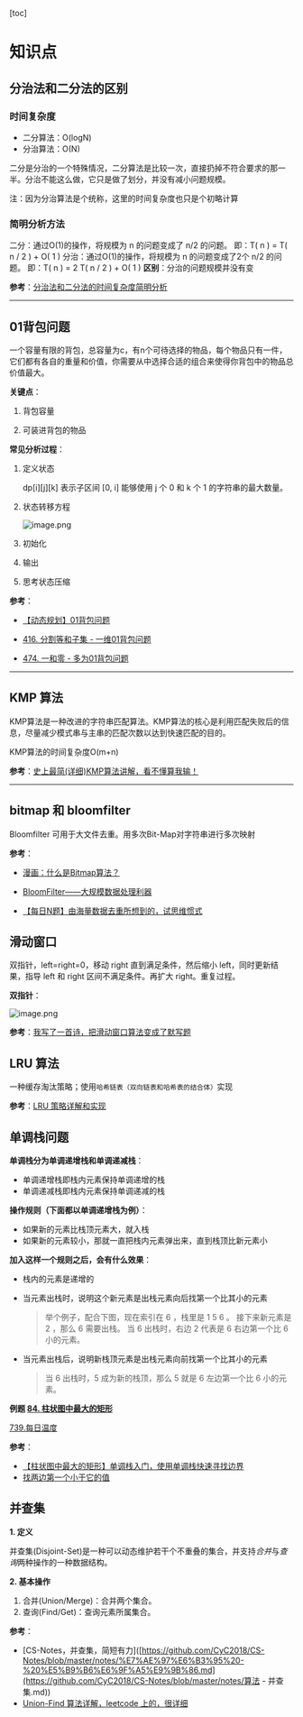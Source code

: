 [toc]

# 知识点

## 分治法和二分法的区别

### 时间复杂度

- 二分算法：O(logN)
- 分治算法：O(N)

二分是分治的一个特殊情况，二分算法是比较一次，直接扔掉不符合要求的那一半。分治不能这么做，它只是做了划分，并没有减小问题规模。

注：因为分治算法是个统称，这里的时间复杂度也只是个初略计算

### 简明分析方法

二分：通过O(1)的操作，将规模为 n 的问题变成了 n/2 的问题。
即：T( n ) = T( n / 2 ) + O( 1 )
分治：通过O(1)的操作，将规模为 n 的问题变成了2个 n/2 的问题。
即：T( n ) = 2 T( n / 2 ) + O( 1 )
**区别**：分治的问题规模并没有变

**参考**：[分治法和二分法的时间复杂度简明分析](https://blog.csdn.net/qilei2010/article/details/51345278)

---

## 01背包问题

一个容量有限的背包，总容量为c，有n个可待选择的物品，每个物品只有一件，它们都有各自的重量和价值，你需要从中选择合适的组合来使得你背包中的物品总价值最大。

**关键点**：

1. 背包容量

2. 可装进背包的物品

**常见分析过程**：

1. 定义状态

    dp[i][j][k] 表示子区间 [0, i] 能够使用 j 个 0 和 k 个 1 的字符串的最大数量。

2. 状态转移方程

    ![image.png](https://ww1.sinaimg.cn/large/006alGmrgy1gd1vyoycvuj30pi03pweo.jpg)

3. 初始化

4. 输出

5. 思考状态压缩

**参考**：

- [【动态规划】01背包问题](http://www.imooc.com/article/details/id/283103)

- [416. 分割等和子集 - 一维01背包问题](https://leetcode-cn.com/problems/partition-equal-subset-sum/)

- [474. 一和零 - 多为01背包问题](https://leetcode-cn.com/problems/ones-and-zeroes/)

---

## KMP 算法

KMP算法是一种改进的字符串匹配算法。KMP算法的核心是利用匹配失败后的信息，尽量减少模式串与主串的匹配次数以达到快速匹配的目的。

KMP算法的时间复杂度O(m+n)

**参考**：[史上最简(详细)KMP算法讲解，看不懂算我输！](https://www.sohu.com/a/336648975_453160)

---

## bitmap 和 bloomfilter

Bloomfilter 可用于大文件去重。用多次Bit-Map对字符串进行多次映射

**参考**：

- [漫画：什么是Bitmap算法？ ](https://www.sohu.com/a/300039010_114877)

- [BloomFilter——大规模数据处理利器](https://www.cnblogs.com/heaadarchive/2011/01/02/1924195.html)

- [【每日N题】由海量数据去重所想到的，试思维惯式](https://blog.csdn.netsunxinhere/article/details/8011144)

## 滑动窗口

双指针，left=right=0，移动 right 直到满足条件，然后缩小 left，同时更新结果，指导 left 和 right 区间不满足条件。再扩大 right。重复过程。

**双指针**：

![image.png](https://ww1.sinaimg.cn/large/006alGmrly1gf26en6tlbj30d50m9n38.jpg)

**参考**：[我写了一首诗，把滑动窗口算法变成了默写题](https://leetcode-cn.com/problems/minimum-window-substring/solution/hua-dong-chuang-kou-suan-fa-tong-yong-si-xiang-by-/)

## LRU 算法

一种缓存淘汰策略；使用`哈希链表（双向链表和哈希表的结合体）`实现

**参考**：[LRU 策略详解和实现](https://leetcode-cn.com/problems/lru-cache/solution/lru-ce-lue-xiang-jie-he-shi-xian-by-labuladong/)

## 单调栈问题

**单调栈分为单调递增栈和单调递减栈**：

- 单调递增栈即栈内元素保持单调递增的栈
- 单调递减栈即栈内元素保持单调递减的栈

**操作规则（下面都以单调递增栈为例）**：

- 如果新的元素比栈顶元素大，就入栈
- 如果新的元素较小，那就一直把栈内元素弹出来，直到栈顶比新元素小

**加入这样一个规则之后，会有什么效果**：

- 栈内的元素是递增的

- 当元素出栈时，说明这个新元素是出栈元素向后找第一个比其小的元素

  > 举个例子，配合下图，现在索引在 6 ，栈里是 1 5 6 。
  > 接下来新元素是 2 ，那么 6 需要出栈。
  > 当 6 出栈时，右边 2 代表是 6 右边第一个比 6 小的元素。

- 当元素出栈后，说明新栈顶元素是出栈元素向前找第一个比其小的元素

  > 当 6 出栈时，5 成为新的栈顶，那么 5 就是 6 左边第一个比 6 小的元素。

**例题 [84. 柱状图中最大的矩形](https://leetcode-cn.com/problems/largest-rectangle-in-histogram/)**

[739.每日温度](https://leetcode-cn.com/problems/daily-temperatures/solution/leetcode-tu-jie-739mei-ri-wen-du-by-misterbooo/)

**参考**：

- [【柱状图中最大的矩形】单调栈入门，使用单调栈快速寻找边界](https://leetcode-cn.com/problems/largest-rectangle-in-histogram/solution/84-by-ikaruga/)
- [找两边第一个小于它的值](https://leetcode-cn.com/problems/largest-rectangle-in-histogram/solution/zhao-liang-bian-di-yi-ge-xiao-yu-ta-de-zhi-by-powc/)

## 并查集

**1. 定义**

并查集(Disjoint-Set)是一种可以动态维护若干个不重叠的集合，并支持*合并*与*查询*两种操作的一种数据结构。

**2. 基本操作**

1. 合并(Union/Merge)：合并两个集合。
2.  查询(Find/Get)：查询元素所属集合。

**参考**：

- [CS-Notes，并查集，简短有力]([https://github.com/CyC2018/CS-Notes/blob/master/notes/%E7%AE%97%E6%B3%95%20-%20%E5%B9%B6%E6%9F%A5%E9%9B%86.md](https://github.com/CyC2018/CS-Notes/blob/master/notes/算法 - 并查集.md))
- [Union-Find 算法详解，leetcode 上的，很详细](https://leetcode-cn.com/problems/friend-circles/solution/union-find-suan-fa-xiang-jie-by-labuladong/)

